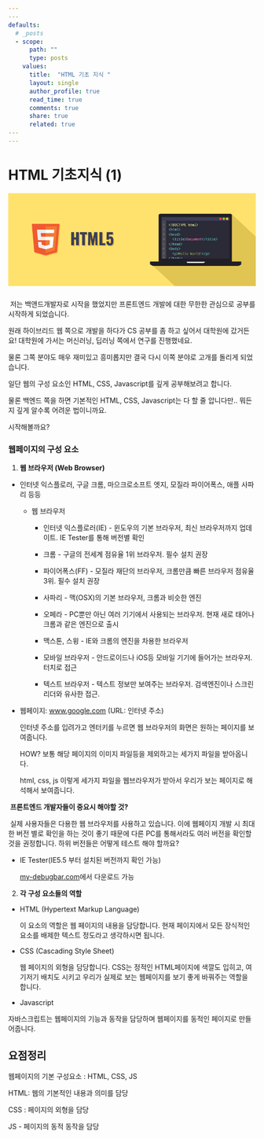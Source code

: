 ```yaml
---
​---
defaults:
  # _posts
  - scope:
      path: ""
      type: posts
    values:
      title:  "HTML 기초 지식 "
      layout: single
      author_profile: true
      read_time: true
      comments: true
      share: true
      related: true
​---
---
```






#  	HTML 기초지식 (1)

![html-illustration](../assets/images/html-illustration.png)

### 

​	저는 백앤드개발자로 시작을 했었지만 프론트엔드 개발에 대한 무한한 관심으로 공부를 시작하게 되었습니다.

원래 하이브리드 웹 쪽으로 개발을 하다가 CS 공부를 좀 하고 싶어서 대학원에 갔거든요! 대학원에 가서는 머신러닝, 딥러닝 쪽에서 연구를 진행했네요.

물론 그쪽 분야도 매우 재미있고 흥미롭지만 결국 다시 이쪽 분야로 고개를 돌리게 되었습니다. 



일단 웹의 구성 요소인 HTML, CSS, Javascript를 깊게 공부해보려고 합니다.

물론 백엔드 쪽을 하면 기본적인 HTML, CSS, Javascript는 다 할 줄 압니다만.. 뭐든지 깊게 알수록 어려운 법이니까요.



시작해볼까요?



###  	웹페이지의 구성 요소 

1. **웹 브라우저 (Web Browser)**

+ 인터넷 익스플로러, 구글 크롬, 마으크로소프트 엣지, 모질라 파이어폭스, 애플 사파리 등등

  + 웹 브라우저

    - 인터넷 익스플로러(IE) - 윈도우의 기본 브라우저, 최신 브라우저까지 업데이트. IE Tester를 통해 버전별 확인

    - 크롬 - 구글의 전세계 점유율 1위 브라우저. 필수 설치 권장

    - 파이어폭스(FF) - 모질라 재단의 브라우저, 크롬만큼 빠른 브라우저 점유율 3위. 필수 설치 권장

    - 사파리 - 맥(OSX)의 기본 브라우저, 크롬과 비슷한 엔진

    - 오페라 - PC뿐만 아닌 여러 기기에서 사용되는 브라우저. 현재 새로 태어나 크롬과 같은 엔진으로 출시

    - 맥스톤, 스윙 - IE와 크롬의 엔진을 차용한 브라우저

    - 모바일 브라우저 - 안드로이드나 iOS등 모바일 기기에 들어가는 브라우저. 터치로 접근

    - 텍스트 브라우저 - 텍스트 정보만 보여주는 브라우저. 검색엔진이나 스크린리더와 유사한 접근.

      

+ 웹페이지:  www.google.com (URL: 인터넷 주소)

  인터넷 주소를 입려가고 엔터키를 누르면 웹 브라우저의 화면은 원하는 페이지를 보여줍니다.

  HOW? 보통 해당 페이지의 이미지 파일등을 제외하고는 세가지 파일을 받아옵니다.

  html, css, js 이렇게 세가지 파일을 웹브라우저가 받아서 우리가 보는 페이지로 해석해서 보여줍니다.



​	**프론트엔드 개발자들이 중요시 해야할 것?**

​		실제 사용자들은 다용한 웹 브라우저를 사용하고 있습니다. 이에 웹페이지 개발 시 최대한 버전 별로 확인을 하는 것이 좋기 때문에 다른 PC를 통해서라도 여러 버전을 확인할 것을 권정합니다. 하위 버전들은 어떻게 테스트 해야 할까요?  

 - IE Tester(IE5.5 부터 설치된 버전까지 확인 가능) 

   [my-debugbar.com](http://www.my-debugbar.com/wiki/IETester/HomePage)에서 다운로드 가능





2. **각 구성 요소들의 역할**

+ HTML (Hypertext Markup Language) 

  이 요소의 역할은 웹 페이지의 내용을 담당합니다. 현재 페이지에서 모든 장식적인 요소를 배제한 텍스트 정도라고 생각하시면 됩니다. 

+ CSS (Cascading Style Sheet)

  웹 페이지의 외형을 담당합니다. CSS는 정적인 HTML페이지에 색깔도 입히고, 여기저기 배치도 시키고 우리가 실제로 보는 웹페이지를 보기 좋게 바꿔주는 역할을 합니다.

+  Javascript

  자바스크립트는 웹페이지의 기능과 동작을 담당하며  웹페이지를 동적인 페이지로 만들어줍니다. 



## 요점정리

웹페이지의 기본 구성요소 : HTML, CSS, JS 

HTML: 웹의 기본적인 내용과 의미를 담당

CSS : 페이지의 외형을 담당

JS - 페이지의 동적 동작을 담당
